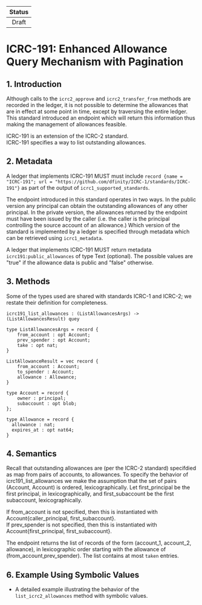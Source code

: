 | Status |
|:------:|
|Draft|

# ICRC-191: Enhanced Allowance Query Mechanism with Pagination

## 1. Introduction

Although calls to the `icrc2_approve` and `icrc2_transfer_from` methods are recorded in the ledger, it is not possible to determine the allowances that are in effect at some point in time, except by traversing the entire ledger.  This standard introduced an endpoint which will return this information thus making the management of allowances feasible.

ICRC-191 is an extension of the ICRC-2 standard.  
ICRC-191 specifies a way to list outstanding allowances.


## 2. Metadata

A ledger that implements ICRC-191 MUST must include `record {name = "ICRC-191"; url = "https://github.com/dfinity/ICRC-1/standards/ICRC-191"}` as part of the output of `icrc1_supported_standards`.

The endpoint introduced in this standard operates in two ways.  In the public version any principal can obtain the outstanding allowances of any other principal. In the private version, the allowances returned by the endpoint must have been issued by the caller (i.e. the caller is the principal controlling the source account of an allowance.)
Which version of the standard is implemented by a ledger is specified through metadata which can be retrieved using `icrc1_metadata`.

A ledger that implements ICRC-191 MUST return metadata `icrc191:public_allowances` of type Text (optional). The possible values are "true" if the allowance data is public and "false" otherwise.


## 3. Methods

Some of the types used are shared with standards ICRC-1 and ICRC-2; we restate their definition for completeness.

```candid
icrc191_list_allowances : (ListAllowancesArgs) -> (ListAllowancesResult) quey

type ListAllowancesArgs = record {
    from_account : opt Account;
    prev_spender : opt Account;
    take : opt nat;
}

ListAllowanceResult = vec record {
    from_account : Account;
    to_spender : Account;
    allowance : Allowance;
}

type Account = record {
    owner : principal;
    subaccount : opt blob;
};

type Allowance = record {
  allowance : nat;
  expires_at : opt nat64;
}
```


## 4. Semantics

Recall that outstanding allowances are (per the ICRC-2 standard) specifdied as map from pairs of accounts, to allowances.  To specify the behavior of icrc191_list_allowances we make the assumption that the set of pairs (Account, Account) is ordered, lexicographically.
Let first_principal be the first principal, in lexicographically, and first_subaccount be the first subaccount, lexicographically.

If from_account is not specified, then this is instantiated with Account{caller_principal, first_subaccount}.  
If prev_spender is not specified, then this is instantiated with Account{first_principal, first_subaccount}.

The endpoint returns the list of records of the form (account_1, account_2, allowance), in lexicographic order starting with the allowance of (from_account,prev_spender). The list contains at most `taken` entries.




## 6. Example Using Symbolic Values
- A detailed example illustrating the behavior of the `list_icrc2_allowances` method with symbolic values.
